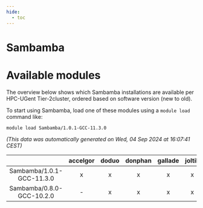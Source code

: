 ```yaml
---
hide:
  - toc
---
```


Sambamba
========

# Available modules


The overview below shows which Sambamba installations are available per HPC-UGent Tier-2cluster, ordered based on software version (new to old).

To start using Sambamba, load one of these modules using a `module load` command like:

```shell
module load Sambamba/1.0.1-GCC-11.3.0
```

*(This data was automatically generated on Wed, 04 Sep 2024 at 16:07:41 CEST)*  

| |accelgor|doduo|donphan|gallade|joltik|shinx|skitty|
| :---: | :---: | :---: | :---: | :---: | :---: | :---: | :---: |
|Sambamba/1.0.1-GCC-11.3.0|x|x|x|x|x|-|x|
|Sambamba/0.8.0-GCC-10.2.0|-|x|x|x|x|-|x|
